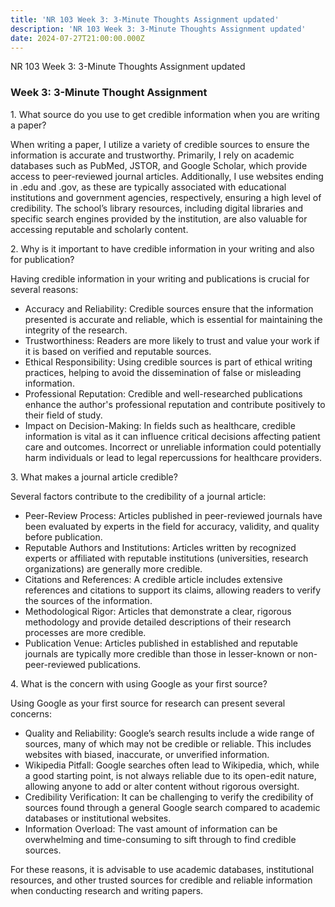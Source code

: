 ```yaml
---
title: 'NR 103 Week 3: 3-Minute Thoughts Assignment updated'
description: 'NR 103 Week 3: 3-Minute Thoughts Assignment updated'
date: 2024-07-27T21:00:00.000Z
---
```


NR 103 Week 3: 3-Minute Thoughts Assignment updated

### Week 3: 3-Minute Thought Assignment

1\. What source do you use to get credible information when you are writing a paper?

When writing a paper, I utilize a variety of credible sources to ensure the information is accurate and trustworthy. Primarily, I rely on academic databases such as PubMed, JSTOR, and Google Scholar, which provide access to peer-reviewed journal articles. Additionally, I use websites ending in .edu and .gov, as these are typically associated with educational institutions and government agencies, respectively, ensuring a high level of credibility. The school’s library resources, including digital libraries and specific search engines provided by the institution, are also valuable for accessing reputable and scholarly content.

2\. Why is it important to have credible information in your writing and also for publication?

Having credible information in your writing and publications is crucial for several reasons:

* Accuracy and Reliability: Credible sources ensure that the information presented is accurate and reliable, which is essential for maintaining the integrity of the research.
* Trustworthiness: Readers are more likely to trust and value your work if it is based on verified and reputable sources.
* Ethical Responsibility: Using credible sources is part of ethical writing practices, helping to avoid the dissemination of false or misleading information.
* Professional Reputation: Credible and well-researched publications enhance the author's professional reputation and contribute positively to their field of study.
* Impact on Decision-Making: In fields such as healthcare, credible information is vital as it can influence critical decisions affecting patient care and outcomes. Incorrect or unreliable information could potentially harm individuals or lead to legal repercussions for healthcare providers.

3\. What makes a journal article credible?

Several factors contribute to the credibility of a journal article:

* Peer-Review Process: Articles published in peer-reviewed journals have been evaluated by experts in the field for accuracy, validity, and quality before publication.
* Reputable Authors and Institutions: Articles written by recognized experts or affiliated with reputable institutions (universities, research organizations) are generally more credible.
* Citations and References: A credible article includes extensive references and citations to support its claims, allowing readers to verify the sources of the information.
* Methodological Rigor: Articles that demonstrate a clear, rigorous methodology and provide detailed descriptions of their research processes are more credible.
* Publication Venue: Articles published in established and reputable journals are typically more credible than those in lesser-known or non-peer-reviewed publications.

4\. What is the concern with using Google as your first source?

Using Google as your first source for research can present several concerns:

* Quality and Reliability: Google’s search results include a wide range of sources, many of which may not be credible or reliable. This includes websites with biased, inaccurate, or unverified information.
* Wikipedia Pitfall: Google searches often lead to Wikipedia, which, while a good starting point, is not always reliable due to its open-edit nature, allowing anyone to add or alter content without rigorous oversight.
* Credibility Verification: It can be challenging to verify the credibility of sources found through a general Google search compared to academic databases or institutional websites.
* Information Overload: The vast amount of information can be overwhelming and time-consuming to sift through to find credible sources.

For these reasons, it is advisable to use academic databases, institutional resources, and other trusted sources for credible and reliable information when conducting research and writing papers.
